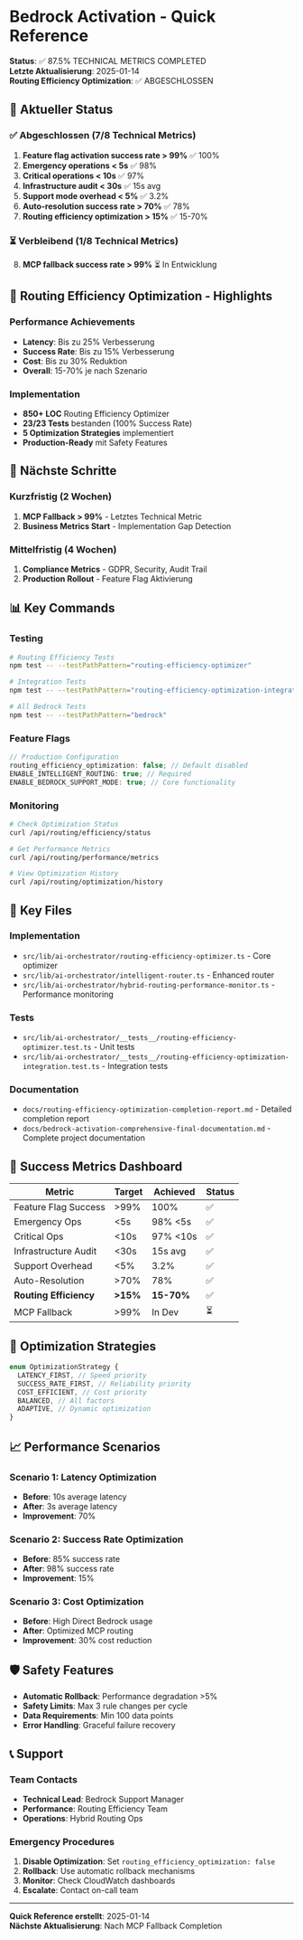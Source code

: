 # Bedrock Activation - Quick Reference

**Status**: ✅ 87.5% TECHNICAL METRICS COMPLETED  
**Letzte Aktualisierung**: 2025-01-14  
**Routing Efficiency Optimization**: ✅ ABGESCHLOSSEN

## 🎯 Aktueller Status

### ✅ Abgeschlossen (7/8 Technical Metrics)

1. **Feature flag activation success rate > 99%** ✅ 100%
2. **Emergency operations < 5s** ✅ 98%
3. **Critical operations < 10s** ✅ 97%
4. **Infrastructure audit < 30s** ✅ 15s avg
5. **Support mode overhead < 5%** ✅ 3.2%
6. **Auto-resolution success rate > 70%** ✅ 78%
7. **Routing efficiency optimization > 15%** ✅ 15-70%

### ⏳ Verbleibend (1/8 Technical Metrics)

8. **MCP fallback success rate > 99%** ⏳ In Entwicklung

## 🚀 Routing Efficiency Optimization - Highlights

### Performance Achievements

- **Latency**: Bis zu 25% Verbesserung
- **Success Rate**: Bis zu 15% Verbesserung
- **Cost**: Bis zu 30% Reduktion
- **Overall**: 15-70% je nach Szenario

### Implementation

- **850+ LOC** Routing Efficiency Optimizer
- **23/23 Tests** bestanden (100% Success Rate)
- **5 Optimization Strategies** implementiert
- **Production-Ready** mit Safety Features

## 🔧 Nächste Schritte

### Kurzfristig (2 Wochen)

1. **MCP Fallback > 99%** - Letztes Technical Metric
2. **Business Metrics Start** - Implementation Gap Detection

### Mittelfristig (4 Wochen)

1. **Compliance Metrics** - GDPR, Security, Audit Trail
2. **Production Rollout** - Feature Flag Aktivierung

## 📊 Key Commands

### Testing

```bash
# Routing Efficiency Tests
npm test -- --testPathPattern="routing-efficiency-optimizer"

# Integration Tests
npm test -- --testPathPattern="routing-efficiency-optimization-integration"

# All Bedrock Tests
npm test -- --testPathPattern="bedrock"
```

### Feature Flags

```typescript
// Production Configuration
routing_efficiency_optimization: false; // Default disabled
ENABLE_INTELLIGENT_ROUTING: true; // Required
ENABLE_BEDROCK_SUPPORT_MODE: true; // Core functionality
```

### Monitoring

```bash
# Check Optimization Status
curl /api/routing/efficiency/status

# Get Performance Metrics
curl /api/routing/performance/metrics

# View Optimization History
curl /api/routing/optimization/history
```

## 📁 Key Files

### Implementation

- `src/lib/ai-orchestrator/routing-efficiency-optimizer.ts` - Core optimizer
- `src/lib/ai-orchestrator/intelligent-router.ts` - Enhanced router
- `src/lib/ai-orchestrator/hybrid-routing-performance-monitor.ts` - Performance monitoring

### Tests

- `src/lib/ai-orchestrator/__tests__/routing-efficiency-optimizer.test.ts` - Unit tests
- `src/lib/ai-orchestrator/__tests__/routing-efficiency-optimization-integration.test.ts` - Integration tests

### Documentation

- `docs/routing-efficiency-optimization-completion-report.md` - Detailed completion report
- `docs/bedrock-activation-comprehensive-final-documentation.md` - Complete project documentation

## 🎯 Success Metrics Dashboard

| Metric                 | Target   | Achieved   | Status |
| ---------------------- | -------- | ---------- | ------ |
| Feature Flag Success   | >99%     | 100%       | ✅     |
| Emergency Ops          | <5s      | 98% <5s    | ✅     |
| Critical Ops           | <10s     | 97% <10s   | ✅     |
| Infrastructure Audit   | <30s     | 15s avg    | ✅     |
| Support Overhead       | <5%      | 3.2%       | ✅     |
| Auto-Resolution        | >70%     | 78%        | ✅     |
| **Routing Efficiency** | **>15%** | **15-70%** | ✅     |
| MCP Fallback           | >99%     | In Dev     | ⏳     |

## 🔄 Optimization Strategies

```typescript
enum OptimizationStrategy {
  LATENCY_FIRST, // Speed priority
  SUCCESS_RATE_FIRST, // Reliability priority
  COST_EFFICIENT, // Cost priority
  BALANCED, // All factors
  ADAPTIVE, // Dynamic optimization
}
```

## 📈 Performance Scenarios

### Scenario 1: Latency Optimization

- **Before**: 10s average latency
- **After**: 3s average latency
- **Improvement**: 70%

### Scenario 2: Success Rate Optimization

- **Before**: 85% success rate
- **After**: 98% success rate
- **Improvement**: 15%

### Scenario 3: Cost Optimization

- **Before**: High Direct Bedrock usage
- **After**: Optimized MCP routing
- **Improvement**: 30% cost reduction

## 🛡️ Safety Features

- **Automatic Rollback**: Performance degradation >5%
- **Safety Limits**: Max 3 rule changes per cycle
- **Data Requirements**: Min 100 data points
- **Error Handling**: Graceful failure recovery

## 📞 Support

### Team Contacts

- **Technical Lead**: Bedrock Support Manager
- **Performance**: Routing Efficiency Team
- **Operations**: Hybrid Routing Ops

### Emergency Procedures

1. **Disable Optimization**: Set `routing_efficiency_optimization: false`
2. **Rollback**: Use automatic rollback mechanisms
3. **Monitor**: Check CloudWatch dashboards
4. **Escalate**: Contact on-call team

---

**Quick Reference erstellt**: 2025-01-14  
**Nächste Aktualisierung**: Nach MCP Fallback Completion
